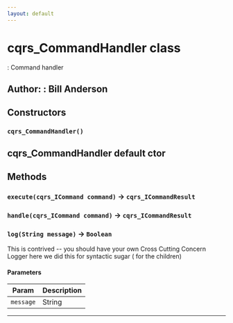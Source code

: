 ```yaml
---
layout: default
---
```

# cqrs_CommandHandler class

: Command handler


**Author:** : Bill Anderson
---
## Constructors
### `cqrs_CommandHandler()`

cqrs_CommandHandler default ctor
---
## Methods
### `execute(cqrs_ICommand command)` → `cqrs_ICommandResult`
### `handle(cqrs_ICommand command)` → `cqrs_ICommandResult`
### `log(String message)` → `Boolean`

This is contrived -- you should have your own Cross Cutting Concern Logger here we did this for syntactic sugar ( for the children)

#### Parameters
|Param|Description|
|-----|-----------|
|`message` |  String |

---
